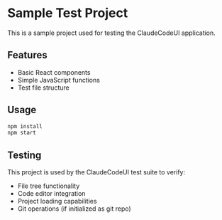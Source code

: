 # Sample Test Project

This is a sample project used for testing the ClaudeCodeUI application.

## Features

- Basic React components
- Simple JavaScript functions
- Test file structure

## Usage

```bash
npm install
npm start
```

## Testing

This project is used by the ClaudeCodeUI test suite to verify:

- File tree functionality
- Code editor integration
- Project loading capabilities
- Git operations (if initialized as git repo)